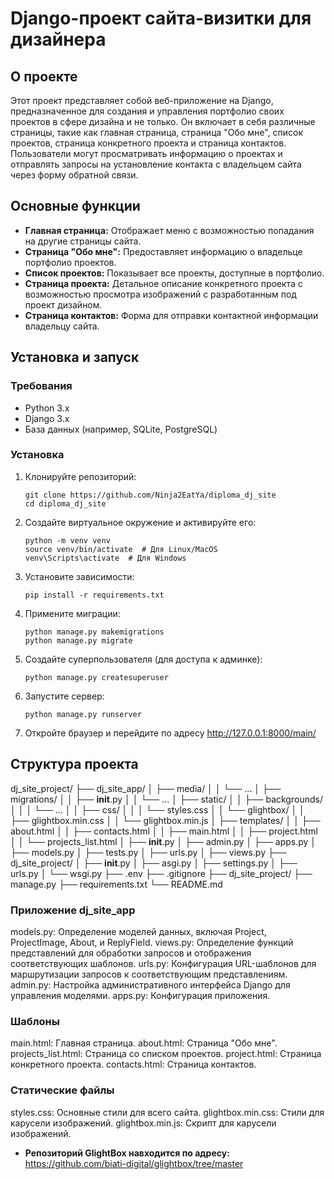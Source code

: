 # Django-проект сайта-визитки для дизайнера

## О проекте

Этот проект представляет собой веб-приложение на Django, предназначенное для создания и управления портфолио своих проектов в сфере дизайна и не только. 
Он включает в себя различные страницы, такие как главная страница, страница "Обо мне", список проектов, страница конкретного проекта и страница контактов.
Пользователи могут просматривать информацию о проектах и отправлять запросы на установление контакта с владельцем сайта через форму обратной связи.

## Основные функции

- **Главная страница:** Отображает меню с возможностью попадания на другие страницы сайта.
- **Страница "Обо мне":** Предоставляет информацию о владельце портфолио проектов.
- **Список проектов:** Показывает все проекты, доступные в портфолио.
- **Страница проекта:** Детальное описание конкретного проекта с возможностью просмотра изображений с разработанным под проект дизайном.
- **Страница контактов:** Форма для отправки контактной информации владельцу сайта.

## Установка и запуск

### Требования

- Python 3.x
- Django 3.x
- База данных (например, SQLite, PostgreSQL)

### Установка

1. Клонируйте репозиторий:
   ```
   git clone https://github.com/Ninja2EatYa/diploma_dj_site
   cd diploma_dj_site
2. Создайте виртуальное окружение и активируйте его:
   ```
   python -m venv venv
   source venv/bin/activate  # Для Linux/MacOS
   venv\Scripts\activate  # Для Windows
3. Установите зависимости:
   ```
   pip install -r requirements.txt
5. Примените миграции:
   ```
   python manage.py makemigrations
   python manage.py migrate
7. Создайте суперпользователя (для доступа к админке):
   ```
   python manage.py createsuperuser
9. Запустите сервер:
   ```
   python manage.py runserver
11. Откройте браузер и перейдите по адресу http://127.0.0.1:8000/main/

## Структура проекта

dj_site_project/
├── dj_site_app/
│   ├── media/
│   │   └── ...
│   ├── migrations/
│   │   ├── __init__.py
│   │   └── ...
│   ├── static/
│   │   ├── backgrounds/
│   │   │   └── ...
│   │   ├── css/
│   │   │   └── styles.css
│   │   └── glightbox/
│   │       ├── glightbox.min.css
│   │       └── glightbox.min.js
│   ├── templates/
│   │   ├── about.html
│   │   ├── contacts.html
│   │   ├── main.html
│   │   ├── project.html
│   │   └── projects_list.html
│   ├── __init__.py
│   ├── admin.py
│   ├── apps.py
│   ├── models.py
│   ├── tests.py
│   ├── urls.py
│   ├── views.py
├── dj_site_project/
│   ├── __init__.py
│   ├── asgi.py
│   ├── settings.py
│   ├── urls.py
│   └── wsgi.py
├── .env
├── .gitignore
├── dj_site_project/
├── manage.py
├── requirements.txt
└── README.md

### Приложение dj_site_app
models.py: Определение моделей данных, включая Project, ProjectImage, About, и ReplyField.
views.py: Определение функций представлений для обработки запросов и отображения соответствующих шаблонов.
urls.py: Конфигурация URL-шаблонов для маршрутизации запросов к соответствующим представлениям.
admin.py: Настройка административного интерфейса Django для управления моделями.
apps.py: Конфигурация приложения.

### Шаблоны
main.html: Главная страница.
about.html: Страница "Обо мне".
projects_list.html: Страница со списком проектов.
project.html: Страница конкретного проекта.
contacts.html: Страница контактов.

### Статические файлы
styles.css: Основные стили для всего сайта.
glightbox.min.css: Стили для карусели изображений.
glightbox.min.js: Скрипт для карусели изображений.
- **Репозиторий GlightBox навходится по адресу:** https://github.com/biati-digital/glightbox/tree/master

